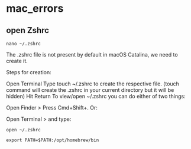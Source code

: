 # mac_errors
## open Zshrc
```
nano ~/.zshrc
```
The .zshrc file is not present by default in macOS Catalina, we need to create it.

Steps for creation:

Open Terminal
Type touch ~/.zshrc to create the respective file. (touch command will create the .zshrc in your current directory but it will be hidden)
Hit Return
To view/open ~/.zshrc you can do either of two things:

Open Finder > Press Cmd+Shift+.
Or:

Open Terminal > and type: 
```
open ~/.zshrc
```

```
export PATH=$PATH:/opt/homebrew/bin
```

